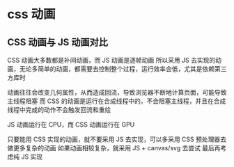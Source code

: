 # css 动画

## CSS 动画与 JS 动画对比

CSS 动画大多数都是补间动画，而 JS 动画是逐帧动画
所以采用 JS 去实现的动画，无论多简单的动画，都需要去控制整个过程，运行效率会低，尤其是依赖第三方库时

动画往往会改变几何属性，从而造成回流，导致浏览器不断地计算页面，可能导致主线程阻塞
而 CSS 的动画是运行在合成线程中的，不会阻塞主线程，并且在合成线程中完成的动作不会触发回流和重绘

JS 动画运行在 CPU，而 CSS 动画运行在 GPU

只要能用 CSS 实现的动画，就不要采用 JS 去实现，可以多采用 CSS 预处理器去做更多复杂的动画
如果动画相较复杂，就采用 JS + canvas/svg 去尝试
最后再考虑纯 JS 实现
